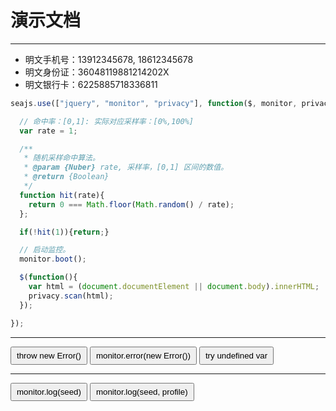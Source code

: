 # 演示文档

---

<style>
button{
  padding: 5px 8px;
  cursor:pointer;
}
</style>

<script type="text/javascript" src="../src/seer.js"></script>

* 明文手机号：13912345678, 18612345678
* 明文身份证：36048119881214202X
* 明文银行卡：6225885718336811



````javascript
seajs.use(["jquery", "monitor", "privacy"], function($, monitor, privacy){

  // 命中率：[0,1]: 实际对应采样率：[0%,100%]
  var rate = 1;

  /**
   * 随机采样命中算法。
   * @param {Nuber} rate, 采样率，[0,1] 区间的数值。
   * @return {Boolean}
   */
  function hit(rate){
    return 0 === Math.floor(Math.random() / rate);
  };

  if(!hit(1)){return;}

  // 启动监控。
  monitor.boot();

  $(function(){
    var html = (document.documentElement || document.body).innerHTML;
    privacy.scan(html);
  });

});
````

----

<script type="text/javascript" onerror="monitor.lost(this.src)" src="123.js"></script>

<button type="button" id="btn-ex1">throw new Error()</button>
<button type="button" id="btn-ex2">monitor.error(new Error())</button>
<button type="button" id="btn-ex3">try undefined var</button>

----

<button type="button" id="btn3">monitor.log(seed)</button>
<button type="button" id="btn4">monitor.log(seed, profile)</button>

<script type="text/javascript">
seajs.on("error", function(module){
  monitor.lost(module.uri);
});
seajs.use("abc");

seajs.use(["jquery", "monitor"], function($, monitor){
  $("#btn-ex1").click(function(clickEx1){
    throw new Error("throw new error message.");
  });
  $("#btn-ex2").click(function(clickEx2){
    monitor.error(new Error("log new error message."));
  });
  $("#btn-ex3").click(function(clickEx3){
    function a2(a2,a21,a22){
    try{
      notDefined();
    }catch(ex){
      monitor.error(ex);
    }
    }
    function a1(a1){
        a2(2);
    }
    a1(1);
  });
  $("#btn3").click(function(){
    monitor.log("test-seed");
  });
  $("#btn4").click(function(){
    monitor.log("test-seed", "test-profile");
  });
});
</script>
